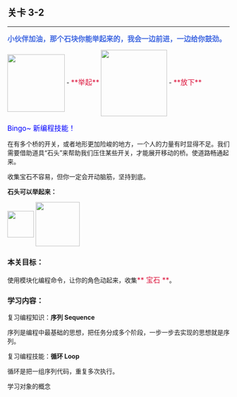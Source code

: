 ## 关卡 3-2

------
<font color=#4169E1 size=3>**小伙伴加油，那个石块你能举起来的，我会一边前进，一边给你鼓劲。**</font>

<img src="./scene/image/cmd_lift_up.png" width = "130" alt="" align=center />
 - <font color=#DC143C size=3>**举起**</font>

<img src="./scene/image/cmd_put_down.png" width = "150" alt="" align=center />
 - <font color=#DC143C size=3>**放下**</font>

<font color=#0000FF size=3>Bingo~ 新编程技能！</font>

在有多个桥的开关，或者地形更加险峻的地方，一个人的力量有时显得不足。我们需要借助道具“石头”来帮助我们压住某些开关，才能展开移动的桥。使道路畅通起来。

收集宝石不容易，但你一定会开动脑筋，坚持到底。

**石头可以举起来：**

<img src="./scene/image/stone.png" width = "60" alt="" align=center />      <img src="./scene/image/lift_up.png" width = "100" alt="" align=center />

### 本关目标：
使用模块化编程命令，让你的角色动起来，收集<font color=#DC143C size=3>** 宝石 **</font>。

### 学习内容：
复习编程知识：**序列 Sequence**

序列是编程中最基础的思想，把任务分成多个阶段，一步一步去实现的思想就是序列。

复习编程技能：**循环 Loop**

循环是把一组序列代码，重复多次执行。

学习对象的概念
